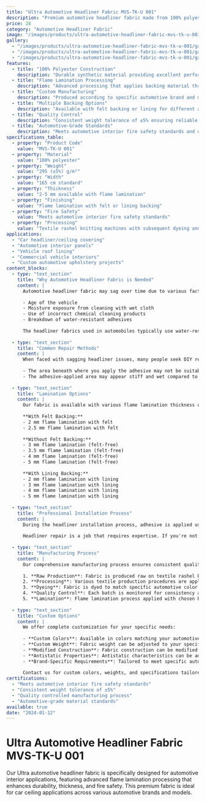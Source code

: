 ```yaml
---
title: "Ultra Automotive Headliner Fabric MVS-TK-U 001"
description: "Premium automotive headliner fabric made from 100% polyester with flame lamination processing for enhanced durability and fire safety in automotive interior applications"
price: 28
category: "Automotive Headliner Fabric"
image: "/images/products/ultra-automotive-headliner-fabric-mvs-tk-u-001/featured.png"
gallery:
  - "/images/products/ultra-automotive-headliner-fabric-mvs-tk-u-001/gallery/1.png"
  - "/images/products/ultra-automotive-headliner-fabric-mvs-tk-u-001/gallery/2.png"
  - "/images/products/ultra-automotive-headliner-fabric-mvs-tk-u-001/gallery/3.png"
features:
  - title: "100% Polyester Construction"
    description: "Durable synthetic material providing excellent performance and longevity"
  - title: "Flame Lamination Processing"
    description: "Advanced processing that applies backing material through controlled burning for enhanced safety"
  - title: "Custom Manufacturing"
    description: "Produced according to specific automotive brand and model requirements"
  - title: "Multiple Backing Options"
    description: "Available with felt backing or lining for different applications"
  - title: "Quality Control"
    description: "Consistent weight tolerance of ±5% ensuring reliable performance"
  - title: "Automotive-Grade Standards"
    description: "Meets automotive interior fire safety standards and quality requirements"
specifications_table:
  - property: "Product Code"
    value: "MVS-TK-U 001"
  - property: "Material"
    value: "100% polyester"
  - property: "Weight"
    value: "295 (±5%) g/m²"
  - property: "Width"
    value: "165 cm standard"
  - property: "Thickness"
    value: "2-5 mm available with flame lamination"
  - property: "Finishing"
    value: "Flame lamination with felt or lining backing"
  - property: "Fire Safety"
    value: "Meets automotive interior fire safety standards"
  - property: "Processing"
    value: "Textile rashel knitting machines with subsequent dyeing and finishing"
applications:
  - "Car headliner/ceiling covering"
  - "Automotive interior panels"
  - "Vehicle roof lining"
  - "Commercial vehicle interiors"
  - "Custom automotive upholstery projects"
content_blocks:
  - type: "text_section"
    title: "Why Automotive Headliner Fabric is Needed"
    content: |
      Automotive headliner fabric may sag over time due to various factors:
      
      - Age of the vehicle
      - Moisture exposure from cleaning with wet cloth
      - Use of incorrect chemical cleaning products
      - Breakdown of water-resistant adhesives
      
      The headliner fabrics used in automobiles typically use water-resistant adhesives. When people clean the ceiling with a wet cloth or incorrect chemical products, they may encounter sagging problems over time.
  
  - type: "text_section"
    title: "Common Repair Methods"
    content: |
      When faced with sagging headliner issues, many people seek DIY repair solutions. One of the most commonly suggested methods is using Japanese adhesive with a syringe. However, before attempting this method, consider:
      
      - The area beneath where you apply the adhesive may not be suitable for bonding, causing the adhesive to fail
      - The adhesive-applied area may appear stiff and wet compared to other regions
  
  - type: "text_section"
    title: "Lamination Options"
    content: |
      Our fabric is available with various flame lamination thickness options:
      
      **With Felt Backing:**
      - 2 mm flame lamination with felt
      - 2.5 mm flame lamination with felt
      
      **Without Felt Backing:**
      - 3 mm flame lamination (felt-free)
      - 3.5 mm flame lamination (felt-free)
      - 4 mm flame lamination (felt-free)
      - 5 mm flame lamination (felt-free)
      
      **With Lining Backing:**
      - 2 mm flame lamination with lining
      - 3 mm flame lamination with lining
      - 4 mm flame lamination with lining
      - 5 mm flame lamination with lining
  
  - type: "text_section"
    title: "Professional Installation Process"
    content: |
      During the headliner installation process, adhesive is applied using a compressor device and the fabric undergoes specific procedures. This work requires expertise and we recommend having it done by a professional. After the bonding process is complete, necessary openings are cut in the fabric. The finished headliner is then installed in the vehicle, with electrical connections made first, followed by door seals and other fitting adjustments.
      
      Headliner repair is a job that requires expertise. If you're not confident in your abilities, we strongly recommend having the repair done by a professional.
  
  - type: "text_section"
    title: "Manufacturing Process"
    content: |
      Our comprehensive manufacturing process ensures consistent quality:
      
      1. **Raw Production**: Fabric is produced raw on textile rashel knitting machines
      2. **Processing**: Various textile production procedures are applied
      3. **Dyeing**: Fabric is dyed to match specific automotive color requirements
      4. **Quality Control**: Each batch is monitored for consistency and quality
      5. **Lamination**: Flame lamination process applied with chosen backing material
  
  - type: "text_section"
    title: "Custom Options"
    content: |
      We offer complete customization for your specific needs:
      
      - **Custom Colors**: Available in colors matching your automotive brand requirements
      - **Custom Weight**: Fabric weight can be adjusted to your specifications
      - **Modified Construction**: Fabric construction can be modified for specific applications
      - **Antistatic Properties**: Antistatic characteristics can be added upon request
      - **Brand-Specific Requirements**: Tailored to meet specific automotive manufacturer standards
      
      Contact us for custom colors, weights, and specifications tailored to your automotive project requirements.
certifications:
  - "Meets automotive interior fire safety standards"
  - "Consistent weight tolerance of ±5%"
  - "Quality controlled manufacturing process"
  - "Automotive-grade material standards"
available: true
date: "2024-01-12"
---
```


# Ultra Automotive Headliner Fabric MVS-TK-U 001

Our Ultra automotive headliner fabric is specifically designed for automotive interior applications, featuring advanced flame lamination processing that enhances durability, thickness, and fire safety. This premium fabric is ideal for car ceiling applications across various automotive brands and models. 